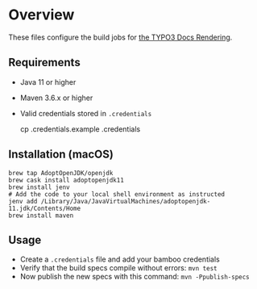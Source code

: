 # Overview

These files configure the build jobs for [the TYPO3 Docs Rendering](https://bamboo.typo3.com/browse/CORE-DRS).

## Requirements

- Java 11 or higher
- Maven 3.6.x or higher
- Valid credentials stored in `.credentials`

    cp .credentials.example .credentials

## Installation (macOS)

    brew tap AdoptOpenJDK/openjdk
    brew cask install adoptopenjdk11
    brew install jenv
    # Add the code to your local shell environment as instructed
    jenv add /Library/Java/JavaVirtualMachines/adoptopenjdk-11.jdk/Contents/Home
    brew install maven

## Usage

- Create a `.credentials` file and add your bamboo credentials
- Verify that the build specs compile without errors: `mvn test`
- Now publish the new specs with this command: `mvn -Ppublish-specs`
